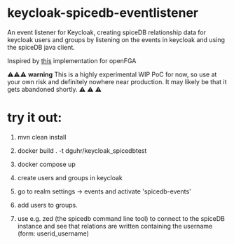 # keycloak-spicedb-eventlistener
An event listener for Keycloak, creating spiceDB relationship data for keycloak users and groups by listening on the events in keycloak and using the spiceDB java client.

Inspired by [this](https://github.com/embesozzi/keycloak-openfga-event-listener) implementation for openFGA

:warning::warning::warning:
**warning** 
This is a highly experimental WIP PoC for now, so use at your own risk and definitely nowhere near production. It may likely be that it gets abandoned shortly. :warning: :warning: :warning:


# try it out:

1) mvn clean install
2) docker build . -t dguhr/keycloak_spicedbtest
3) docker compose up

4) create users and groups in keycloak
5) go to realm settings -> events and activate 'spicedb-events'
6) add users to groups. 
7) use e.g. zed (the spicedb command line tool) to connect to the spiceDB instance and see that relations are written containing the username (form: userid_username)